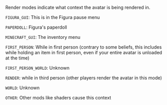 Render modes indicate what context the avatar is being rendered in.

<code>FIGURA_GUI</code>: This is in the Figura pause menu

<code>PAPERDOLL</code>: Figura's paperdoll

<code>MINECRAFT_GUI</code>: The inventory menu

<code>FIRST_PERSON</code>: While in first person (contrary to some beliefs, this includes while holding an item in first person, even if your entire avatar is unloaded at the time)

<code>FIRST_PERSON_WORLD</code>: Unknown

<code>RENDER</code>: while in third person (other players render the avatar in this mode)

<code>WORLD</code>: Unknown

<code>OTHER</code>: Other mods like shaders cause this context